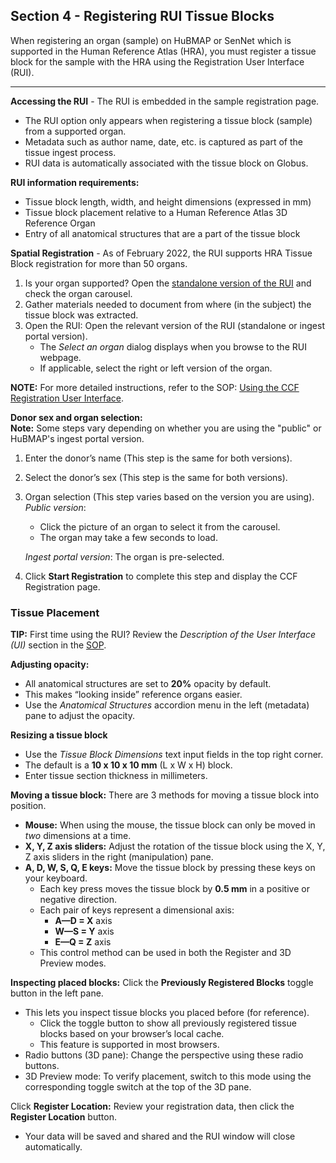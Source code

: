 ## Section 4 - Registering RUI Tissue Blocks
When registering an organ (sample) on HuBMAP or SenNet which is supported in the Human Reference Atlas (HRA), you must register a tissue block for the sample with the HRA using the Registration User Interface (RUI).

<hr>

**Accessing the RUI** - The RUI is embedded in the sample registration page.
- The RUI option only appears when registering a tissue block (sample) from a supported organ.
- Metadata such as author name, date, etc. is captured as part of the tissue ingest process.
- RUI data is automatically associated with the tissue block on Globus.

**RUI information requirements:**
- Tissue block length, width, and height dimensions (expressed in mm)
- Tissue block placement relative to a Human Reference Atlas 3D Reference Organ
- Entry of all anatomical structures that are a part of the tissue block

**Spatial Registration** - As of February 2022, the RUI supports HRA Tissue Block registration for more than 50 organs.
1. Is your organ supported? Open the <a href="https://hubmapconsortium.github.io/ccf-ui/rui/">standalone version of the RUI</a> and check the organ carousel.
2. Gather materials needed to document from where (in the subject) the tissue block was extracted.
3. Open the RUI: Open the relevant version of the RUI (standalone or ingest portal version).
   - The _Select an organ_ dialog displays when you browse to the RUI webpage.
   - If applicable, select the right or left version of the organ.

**NOTE:** For more detailed instructions, refer to the SOP: <a href="https://zenodo.org/record/6628366#.ZAYfdXbMJD8">Using the CCF Registration User Interface</a>.

**Donor sex and organ selection:**  
**Note:** Some steps vary depending on whether you are using the "public" or HuBMAP's ingest portal version.
1. Enter the donor’s name (This step is the same for both versions).
2. Select the donor’s sex (This step is the same for both versions).
3. Organ selection (This step varies based on the version you are using). <br>
_Public version_:
   - Click the picture of an organ to select it from the carousel.
   - The organ may take a few seconds to load.
   
   _Ingest portal version_: The organ is pre-selected.
4. Click **Start Registration** to complete this step and display the CCF Registration page. 

### Tissue Placement
 **TIP:** First time using the RUI? Review the _Description of the User Interface (UI)_ section in the <a href="https://zenodo.org/record/6628366#.ZAYfdXbMJD8">SOP</a>.

**Adjusting opacity:** 
   - All anatomical structures are set to **20%** opacity by default.
   - This makes “looking inside” reference organs easier.
   - Use the _Anatomical Structures_ accordion menu in the left (metadata) pane to adjust the opacity.

**Resizing a tissue block**
   - Use the _Tissue Block Dimensions_ text input fields in the top right corner.
   - The default is a **10 x 10 x 10 mm** (L x W x H) block.
   - Enter tissue section thickness in millimeters.

**Moving a tissue block:** There are 3 methods for moving a tissue block into position.
   - **Mouse:** When using the mouse, the tissue block can only be moved in _two_ dimensions at a time.
   - **X, Y, Z axis sliders:** Adjust the rotation of the tissue block using the X, Y, Z axis sliders in the right (manipulation) pane.
   - **A, D, W, S, Q, E keys:** Move the tissue block by pressing these keys on your keyboard.
        - Each key press moves the tissue block by **0.5 mm** in a positive or negative direction.
        - Each pair of keys represent a dimensional axis:
             - **A—D = X** axis
             - **W—S = Y** axis
             - **E—Q = Z** axis
        - This control method can be used in both the Register and 3D Preview modes.

**Inspecting placed blocks:** Click the **Previously Registered Blocks** toggle button in the left pane. 
   - This lets you inspect tissue blocks you placed before (for reference).
      - Click the toggle button to show all previously registered tissue blocks based on your browser’s local cache.
      - This feature is supported in most browsers.
   - Radio buttons (3D pane): Change the perspective using these radio buttons.
   - 3D Preview mode: To verify placement, switch to this mode using the corresponding toggle switch at the top of the 3D pane.

Click **Register Location:** Review your registration data, then click the **Register Location** button.
   - Your data will be saved and shared and the RUI window will close automatically. 
